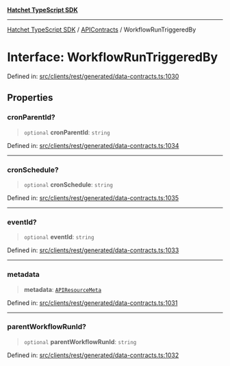[**Hatchet TypeScript SDK**](../../../../README.md)

***

[Hatchet TypeScript SDK](../../../../README.md) / [APIContracts](../README.md) / WorkflowRunTriggeredBy

# Interface: WorkflowRunTriggeredBy

Defined in: [src/clients/rest/generated/data-contracts.ts:1030](https://github.com/hatchet-dev/hatchet/blob/0288a24f2e9f14787135b399bd47182f4d1260d9/sdks/typescript/src/clients/rest/generated/data-contracts.ts#L1030)

## Properties

### cronParentId?

> `optional` **cronParentId**: `string`

Defined in: [src/clients/rest/generated/data-contracts.ts:1034](https://github.com/hatchet-dev/hatchet/blob/0288a24f2e9f14787135b399bd47182f4d1260d9/sdks/typescript/src/clients/rest/generated/data-contracts.ts#L1034)

***

### cronSchedule?

> `optional` **cronSchedule**: `string`

Defined in: [src/clients/rest/generated/data-contracts.ts:1035](https://github.com/hatchet-dev/hatchet/blob/0288a24f2e9f14787135b399bd47182f4d1260d9/sdks/typescript/src/clients/rest/generated/data-contracts.ts#L1035)

***

### eventId?

> `optional` **eventId**: `string`

Defined in: [src/clients/rest/generated/data-contracts.ts:1033](https://github.com/hatchet-dev/hatchet/blob/0288a24f2e9f14787135b399bd47182f4d1260d9/sdks/typescript/src/clients/rest/generated/data-contracts.ts#L1033)

***

### metadata

> **metadata**: [`APIResourceMeta`](APIResourceMeta.md)

Defined in: [src/clients/rest/generated/data-contracts.ts:1031](https://github.com/hatchet-dev/hatchet/blob/0288a24f2e9f14787135b399bd47182f4d1260d9/sdks/typescript/src/clients/rest/generated/data-contracts.ts#L1031)

***

### parentWorkflowRunId?

> `optional` **parentWorkflowRunId**: `string`

Defined in: [src/clients/rest/generated/data-contracts.ts:1032](https://github.com/hatchet-dev/hatchet/blob/0288a24f2e9f14787135b399bd47182f4d1260d9/sdks/typescript/src/clients/rest/generated/data-contracts.ts#L1032)
